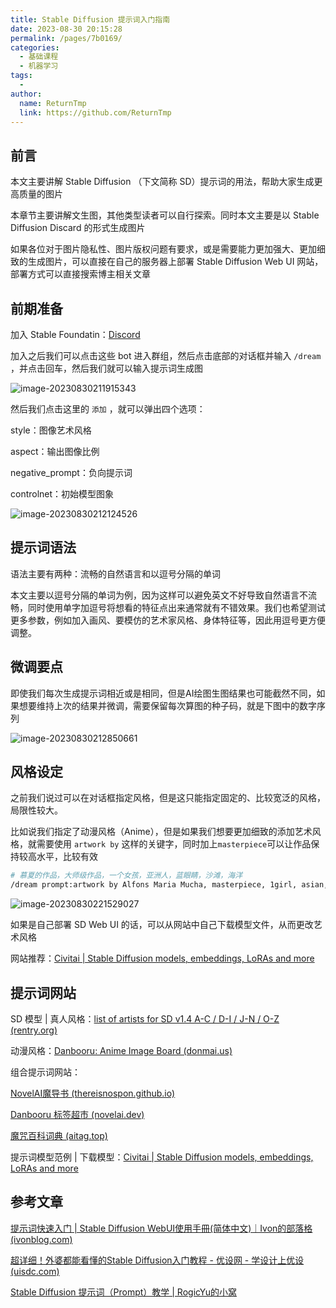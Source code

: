 ```yaml
---
title: Stable Diffusion 提示词入门指南
date: 2023-08-30 20:15:28
permalink: /pages/7b0169/
categories:
  - 基础课程
  - 机器学习
tags:
  - 
author: 
  name: ReturnTmp
  link: https://github.com/ReturnTmp
---
```




## 前言

本文主要讲解 Stable Diffusion （下文简称 SD）提示词的用法，帮助大家生成更高质量的图片

本章节主要讲解文生图，其他类型读者可以自行探索。同时本文主要是以 Stable Diffusion Discard 的形式生成图片

如果各位对于图片隐私性、图片版权问题有要求，或是需要能力更加强大、更加细致的生成图片，可以直接在自己的服务器上部署 Stable Diffusion Web UI 网站，部署方式可以直接搜索博主相关文章



## 前期准备

加入 Stable Foundatin：[Discord](https://discord.com/invite/stablediffusion)

加入之后我们可以点击这些 bot 进入群组，然后点击底部的对话框并输入 `/dream` ，并点击回车，然后我们就可以输入提示词生成图

![image-20230830211915343](https://cdn.jsdelivr.net/gh/Returntmp/blog-image@main/blog/202308302119696.png)



然后我们点击这里的 `添加` ，就可以弹出四个选项：

style：图像艺术风格

aspect：输出图像比例

negative_prompt：负向提示词

controlnet：初始模型图象

![image-20230830212124526](https://cdn.jsdelivr.net/gh/Returntmp/blog-image@main/blog/202308302121638.png)



## 提示词语法

语法主要有两种：流畅的自然语言和以逗号分隔的单词

本文主要以逗号分隔的单词为例，因为这样可以避免英文不好导致自然语言不流畅，同时使用单字加逗号将想看的特征点出来通常就有不错效果。我们也希望测试更多参数，例如加入画风、要模仿的艺术家风格、身体特征等，因此用逗号更方便调整。



## 微调要点

即使我们每次生成提示词相近或是相同，但是AI绘图生图结果也可能截然不同，如果想要维持上次的结果并微调，需要保留每次算图的种子码，就是下图中的数字序列

![image-20230830212850661](https://cdn.jsdelivr.net/gh/Returntmp/blog-image@main/blog/202308302128800.png)



## 风格设定

之前我们说过可以在对话框指定风格，但是这只能指定固定的、比较宽泛的风格，局限性较大。

比如说我们指定了动漫风格（Anime），但是如果我们想要更加细致的添加艺术风格，就需要使用 `artwork by` 这样的关键字，同时加上`masterpiece`可以让作品保持较高水平，比较有效

```bash 
# 慕夏的作品，大师级作品，一个女孩，亚洲人，蓝眼睛，沙滩，海洋
/dream prompt:artwork by Alfons Maria Mucha, masterpiece, 1girl, asian, blue eyes, beach, ocean style:Anime
```



![image-20230830221529027](https://cdn.jsdelivr.net/gh/Returntmp/blog-image@main/blog/202308302215279.png)



如果是自己部署 SD Web UI 的话，可以从网站中自己下载模型文件，从而更改艺术风格

网站推荐：[Civitai | Stable Diffusion models, embeddings, LoRAs and more](https://civitai.com/)



## 提示词网站

SD 模型 | 真人风格：[list of artists for SD v1.4 A-C / D-I / J-N / O-Z (rentry.org)](https://rentry.org/artists_sd-v1-4)

动漫风格：[Danbooru: Anime Image Board (donmai.us)](https://danbooru.donmai.us/)

组合提示词网站：

[NovelAI魔导书 (thereisnospon.github.io)](https://thereisnospon.github.io/NovelAiTag/)

[Danbooru 标签超市 (novelai.dev)](https://tags.novelai.dev/)

[魔咒百科词典 (aitag.top)](https://aitag.top/)

提示词模型范例 | 下载模型：[Civitai | Stable Diffusion models, embeddings, LoRAs and more](https://civitai.com/)



## 参考文章

[提示词快速入门 | Stable Diffusion WebUI使用手冊(简体中文)｜Ivon的部落格 (ivonblog.com)](https://ivonblog.com/posts/stable-diffusion-webui-manuals/zh-cn/prompts/general-prompt-guide/)

[超详细！外婆都能看懂的Stable Diffusion入门教程 - 优设网 - 学设计上优设 (uisdc.com)](https://www.uisdc.com/stable-diffusion-3)

[Stable Diffusion 提示词（Prompt）教学 | RogicYu的小窝](https://www.rogicyu.xyz/2023/05/04/Novel/index.html)